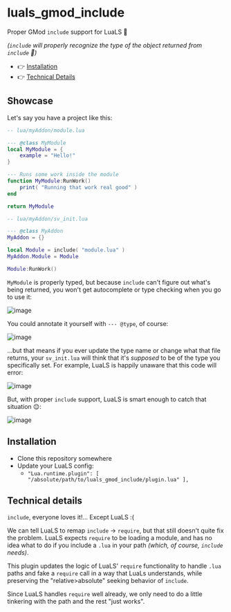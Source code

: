 # luals_gmod_include
Proper GMod `include` support for LuaLS 🙌

_(`include` will properly recognize the type of the object returned from `include` 🎉)_

- 👉 [Installation](https://github.com/CFC-Servers/luals_gmod_include?tab=readme-ov-file#installation)
- 👉 [Technical Details](https://github.com/CFC-Servers/luals_gmod_include?tab=readme-ov-file#technical-details)


## Showcase
Let's say you have a project like this:
```lua
-- lua/myAddon/module.lua

--- @class MyModule
local MyModule = {
    example = "Hello!"
}

--- Runs some work inside the module
function MyModule:RunWork()
    print( "Running that work real good" )
end

return MyModule
```
    
```lua
-- lua/myAddon/sv_init.lua

--- @class MyAddon
MyAddon = {}

local Module = include( "module.lua" )
MyAddon.Module = Module

Module:RunWork()
```

`MyModule` is properly typed, but because `include` can't figure out what's being returned, you won't get autocomplete or type checking when you go to use it:

![image](https://github.com/user-attachments/assets/f828d4b1-5570-4371-8895-361f70af378f)


You could annotate it yourself with `--- @type`, of course:

![image](https://github.com/user-attachments/assets/c80ed13e-f34b-40d4-8410-193014b7fc29)

...but that means if you ever update the type name or change what that file returns, your `sv_init.lua` will think that it's _supposed_ to be of the type you specifically set.
For example, LuaLS is happily unaware that this code will error:

![image](https://github.com/user-attachments/assets/bd33a2c0-3a17-4dd5-8e8b-b38ab8ecbe1d)


But, with proper `include` support, LuaLS is smart enough to catch that situation 😌:

![image](https://github.com/user-attachments/assets/f1161a7d-e02a-4314-973f-5007924d8395)


## Installation
- Clone this repository somewhere
- Update your LuaLS config:
  - `"Lua.runtime.plugin": [ "/absolute/path/to/luals_gmod_include/plugin.lua" ],`
 

## Technical details
`include`, everyone loves it!... Except LuaLS :(

We can tell LuaLS to remap `include` -> `require`, but that still doesn't quite fix the problem. LuaLS expects `require` to be loading a module, and has no idea what to do if you include a `.lua` in your path _(which, of course, `include` needs)_.

This plugin updates the logic of LuaLS' `require` functionality to handle `.lua` paths and fake a `require` call in a way that LuaLs understands, while preserving the "relative>absolute" seeking behavior of `include`.

Since LuaLS handles `require` well already, we only need to do a little tinkering with the path and the rest "just works".
